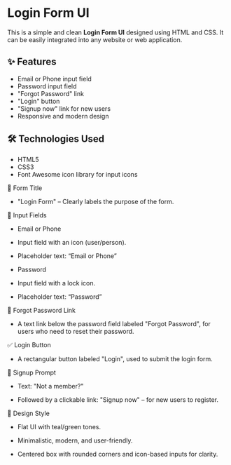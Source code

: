 # Login Form UI

This is a simple and clean **Login Form UI** designed using HTML and CSS. It can be easily integrated into any website or web application.

## ✨ Features

- Email or Phone input field
- Password input field
- "Forgot Password" link
- "Login" button
- "Signup now" link for new users
- Responsive and modern design

## 🛠️ Technologies Used

- HTML5
- CSS3
- Font Awesome icon library for input icons


🧾 Form Title

* "Login Form" – Clearly labels the purpose of the form.

🔐 Input Fields

* Email or Phone

* Input field with an icon (user/person).

* Placeholder text: “Email or Phone”

* Password

* Input field with a lock icon.

* Placeholder text: “Password”


🔗 Forgot Password Link

- A text link below the password field labeled "Forgot Password", for users who need to reset their password.

✅ Login Button

- A rectangular button labeled "Login", used to submit the login form.

📝 Signup Prompt

- Text: "Not a member?"

- Followed by a clickable link: "Signup now" – for new users to register.

🎨 Design Style

- Flat UI with teal/green tones.

- Minimalistic, modern, and user-friendly.

- Centered box with rounded corners and icon-based inputs for clarity.
